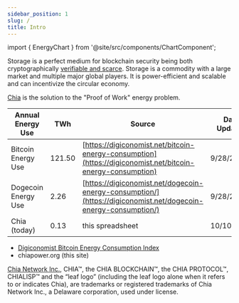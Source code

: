 ```yaml
---
sidebar_position: 1
slug: /
title: Intro
---
```

import { EnergyChart } from '@site/src/components/ChartComponent';

Storage is a perfect medium for blockchain security being both cryptographically [verifiable and scarce](https://docs.chia.net/docs/03consensus/consensus_intro). Storage is a commodity with a large market and multiple major global players. It is power-efficient and scalable and can incentivize the circular economy.

[Chia](https://chia.net/) is the solution to the "Proof of Work" energy problem.

<EnergyChart />

| Annual Energy Use   | TWh    | Source                                                                                                         | Date Updated |
| ------------------- | ------ | -------------------------------------------------------------------------------------------------------------- | ------------ |
| Bitcoin Energy Use  | 121.50 | [https://digiconomist.net/bitcoin-energy-consumption](https://digiconomist.net/bitcoin-energy-consumption)     | 9/28/2023    |
| Dogecoin Energy Use | 2.26   | [https://digiconomist.net/dogecoin-energy-consumption/](https://digiconomist.net/dogecoin-energy-consumption/) | 9/28/2023    |
| Chia (today)        | 0.13   | this spreadsheet                                                                                               | 10/10/2023   |

- [Digiconomist Bitcoin Energy Consumption Index](https://digiconomist.net/bitcoin-energy-consumption/)
- chiapower.org (this site)


[Chia Network Inc.](https://www.chia.net/), CHIA™, the CHIA BLOCKCHAIN™, the CHIA PROTOCOL™, CHIALISP™ and the “leaf logo” (including the leaf logo alone when it refers to or indicates Chia), are trademarks or registered trademarks of Chia Network Inc., a Delaware corporation, used under license.
